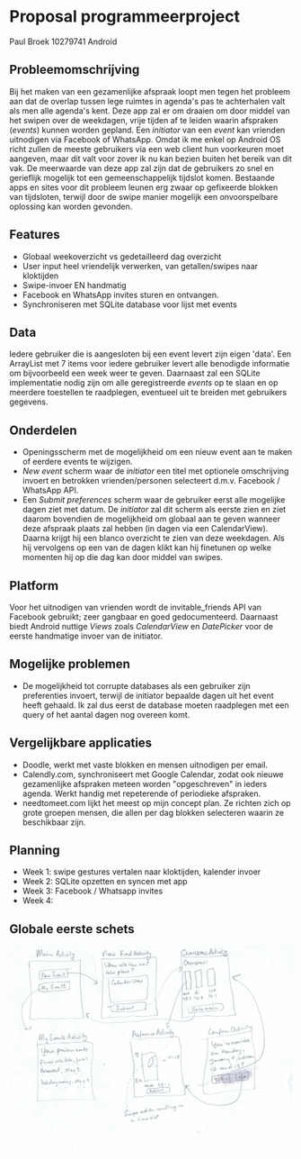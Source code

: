 # Proposal programmeerproject
Paul Broek
10279741
Android

Probleemomschrijving
------------
Bij het maken van een gezamenlijke afspraak loopt men tegen het probleem aan dat de overlap tussen lege ruimtes in agenda's pas te achterhalen valt als men alle agenda's kent. Deze app zal er om draaien om door middel van het swipen over de weekdagen, vrije tijden af te leiden waarin afspraken (*events*) kunnen worden gepland. Een *initiator* van een *event* kan vrienden uitnodigen via Facebook of WhatsApp. Omdat ik me enkel op Android OS richt zullen de meeste gebruikers via een web client hun voorkeuren moet aangeven, maar dit valt voor zover ik nu kan bezien buiten het bereik van dit vak. De meerwaarde van deze app zal zijn dat de gebruikers zo snel en gerieflijk mogelijk tot een gemeenschappelijk tijdslot komen. Bestaande apps en sites voor dit probleem leunen erg zwaar op gefixeerde blokken van tijdsloten, terwijl door de swipe manier mogelijk een onvoorspelbare oplossing kan worden gevonden. 

Features
------------
* Globaal weekoverzicht vs gedetailleerd dag overzicht
* User input heel vriendelijk verwerken, van getallen/swipes naar kloktijden
* Swipe-invoer EN handmatig
* Facebook en WhatsApp invites sturen en ontvangen.
* Synchroniseren met SQLite database voor lijst met events

Data
-------------
Iedere gebruiker die is aangesloten bij een event levert zijn eigen 'data'. Een ArrayList<Day> met 7 items voor iedere gebruiker levert alle benodigde informatie om bijvoorbeeld een week weer te geven. Daarnaast zal een SQLite implementatie nodig zijn om alle geregistreerde *events* op te slaan en op meerdere toestellen te raadplegen, eventueel uit te breiden met gebruikers gegevens.

Onderdelen
------------
* Openingsscherm met de mogelijkheid om een nieuw event aan te maken of eerdere events te wijzigen.
* *New event* scherm waar de *initiator* een titel met optionele omschrijving invoert en betrokken vrienden/personen selecteert d.m.v. Facebook / WhatsApp API.
* Een *Submit preferences* scherm waar de gebruiker eerst alle mogelijke dagen ziet met datum. De *initiator* zal dit scherm als eerste zien en ziet daarom bovendien de mogelijkheid om globaal aan te geven wanneer deze afspraak plaats zal hebben (in dagen via een CalendarView). Daarna krijgt hij een blanco overzicht te zien van deze weekdagen. Als hij vervolgens op een van de dagen klikt kan hij finetunen op welke momenten hij op die dag kan door middel van swipes.

Platform
-------------
Voor het uitnodigen van vrienden wordt de invitable_friends API van Facebook gebruikt; zeer gangbaar en goed gedocumenteerd. Daarnaast biedt Android nuttige *Views* zoals *CalendarView* en *DatePicker* voor de eerste handmatige invoer van de initiator. 

Mogelijke problemen
-------------
* De mogelijkheid tot corrupte databases als een gebruiker zijn preferenties invoert, terwijl de initiator bepaalde dagen uit het event heeft gehaald. Ik zal dus eerst de database moeten raadplegen met een query of het aantal dagen nog overeen komt.

Vergelijkbare applicaties
-------------
* Doodle, werkt met vaste blokken en mensen uitnodigen per email. 
* Calendly.com, synchroniseert met Google Calendar, zodat ook nieuwe gezamenlijke afspraken meteen worden "opgeschreven" in ieders agenda. Werkt handig met repeterende of periodieke afspraken. 
* needtomeet.com lijkt het meest op mijn concept plan. Ze richten zich op grote groepen mensen, die allen per dag blokken selecteren waarin ze beschikbaar zijn.

Planning
---------------
* Week 1: swipe gestures vertalen naar kloktijden, kalender invoer
* Week 2: SQLite opzetten en syncen met app
* Week 3: Facebook / Whatsapp invites
* Week 4: 

Globale eerste schets
---------------
![Eerste schets](docs/sketch1.jpg)
